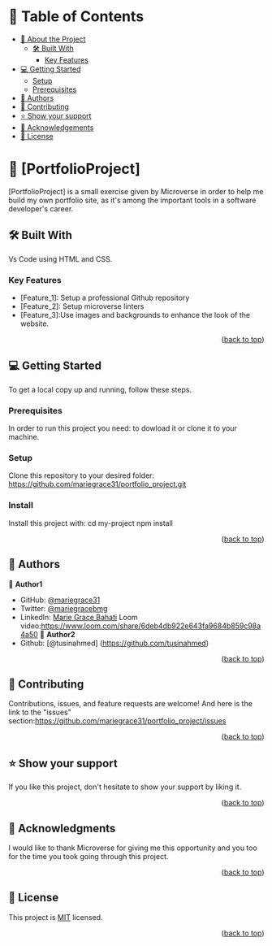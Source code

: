 <a name="readme-top"></a>
<!-- TABLE OF CONTENTS -->

# 📗 Table of Contents

- [📖 About the Project](#about-project)
  - [🛠 Built With](#built-with)
    - [Key Features](#key-features)
- [💻 Getting Started](#getting-started)
  - [Setup](#setup)
  - [Prerequisites](#prerequisites)
- [👥 Authors](#authors)
- [🤝 Contributing](#contributing)
- [⭐️ Show your support](#support)
- [🙏 Acknowledgements](#acknowledgements)
- [📝 License](#license)

<!-- PROJECT DESCRIPTION -->

# 📖 [PortfolioProject] <a name="about-project"></a>
[PortfolioProject] is a small exercise given by Microverse in order to help me build my own portfolio site, as it's among the important tools in a software developer's career. 

## 🛠 Built With <a name="built-with"></a>
Vs Code using HTML and CSS.
<!-- Features -->

### Key Features <a name="key-features"></a>
- [Feature_1]: Setup a professional Github repository
- [Feature_2]: Setup microverse linters
- [Feature_3]:Use images and backgrounds to enhance the look of the website.
<p align="right">(<a href="#readme-top">back to top</a>)</p>
<!-- GETTING STARTED -->

## 💻 Getting Started <a name="getting-started"></a>
To get a local copy up and running, follow these steps.

### Prerequisites

In order to run this project you need: to dowload it or clone it to your machine.
### Setup
Clone this repository to your desired folder: https://github.com/mariegrace31/portfolio_project.git
### Install
Install this project with: cd my-project npm install
<p align="right">(<a href="#readme-top">back to top</a>)</p>

<!-- AUTHORS -->

## 👥 Authors <a name="authors"></a>
👤 **Author1**

- GitHub: [@mariegrace31](https://github.com/mariegrace31)
- Twitter: [@mariegracebmg](https://twitter.com/mariegracebmg)
- LinkedIn: [Marie Grace Bahati](https://linkedin.com/in/marie-gr%C3%A2ce-bahati-546765224)
Loom video:https://www.loom.com/share/6deb4db922e643fa9684b859c98a4a50
👤 **Author2**
- Github: [@tusinahmed] (https://github.com/tusinahmed)
<p align="right">(<a href="#readme-top">back to top</a>)</p>
<!-- CONTRIBUTING -->

## 🤝 Contributing <a name="contributing"></a>

Contributions, issues, and feature requests are welcome! And here is the link to the "issues" section:https://github.com/mariegrace31/portfolio_project/issues

<p align="right">(<a href="#readme-top">back to top</a>)</p>

<!-- SUPPORT -->

## ⭐️ Show your support <a name="support"></a>

If you like this project, don't hesitate to show your support by liking it.

<p align="right">(<a href="#readme-top">back to top</a>)</p>

<!-- ACKNOWLEDGEMENTS -->

## 🙏 Acknowledgments <a name="acknowledgements"></a>

I would like to thank Microverse for giving me this opportunity and you too for the time you took going through this project.

<p align="right">(<a href="#readme-top">back to top</a>)</p>
<!-- LICENSE -->

## 📝 License <a name="license"></a>

This project is [MIT](./MIT.md) licensed.
<p align="right">(<a href="#readme-top">back to top</a>)</p>